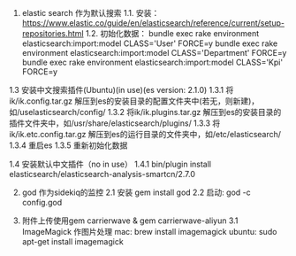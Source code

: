 1. elastic search 作为默认搜索
1.1. 安装：https://www.elastic.co/guide/en/elasticsearch/reference/current/setup-repositories.html
1.2. 初始化数据：
bundle exec rake environment elasticsearch:import:model CLASS='User' FORCE=y
bundle exec rake environment elasticsearch:import:model CLASS='Department' FORCE=y
bundle exec rake environment elasticsearch:import:model CLASS='Kpi' FORCE=y

1.3 安装中文搜索插件(Ubuntu)(in use)(es version: 2.1.0)
1.3.1 将ik/ik.config.tar.gz 解压到es的安装目录的配置文件夹中(若无，则新建)，如/uselasticsearch/config/
1.3.2 将ik/ik.plugins.tar.gz 解压到es的安装目录的插件文件夹中，如/usr/share/elasticsearch/plugins/
1.3.3 将ik/ik.etc.config.tar.gz 解压到es的运行目录的文件夹中，如/etc/elasticsearch/
1.3.4 重启es
1.3.5 重新初始化数据

1.4 安装默认中文插件（no in use）
1.4.1 bin/plugin install elasticsearch/elasticsearch-analysis-smartcn/2.7.0


2. god 作为sidekiq的监控
2.1 安装 gem install god
2.2 启动: god -c config.god


3.  附件上传使用gem carrierwave & gem carrierwave-aliyun
3.1 ImageMagick 作图片处理
mac: brew install imagemagick
ubuntu: sudo apt-get install imagemagick